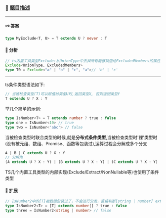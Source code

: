 ### 🔗 [题目描述](https://github.com/type-challenges/type-challenges/blob/main/questions/00043-easy-exclude/README.zh-CN.md)
---
#### 🗝 答案
```ts
type MyExclude<T, U> = T extends U ? never : T
```
#### 📑 分析
```ts
// ts内置工具类型Exclude:从UnionType中去掉所有能够赋值给ExcludedMembers的属性，然后剩下的属性构成一个新的类型
Exclude<UnionType, ExcludedMembers>
type T0 = Exclude<"a" | "b" | "c", "a">// 'b' | 'c'
```
---
ts条件类型语法如下:
```ts
// 当被检查类型(T)可以赋值给类型U时,返回类型X, 否则返回类型Y
T extends U ? X : Y
```
举几个简单的示例:
```ts
type IsNumber<T> = T extends number ? true : false
type one = IsNumber<10> // true
type two = IsNumber<'abc'> // false
```
当被检查类型时联合类型的时候,就是**分布式条件类型**,当被检查类型时'裸'类型时(没有被元组、数组、Promise、函数等包装过),运算过程会分解成多个分支
```ts
A | B | C extends U ? X : Y
// 分解为
(A extends U ? X : Y) | (B extends U ? X : Y) | (C extends U ? X : Y) 
```
TS几个内置工具类型的内部实现(Exclude/Extract/NonNullable等)也使用了条件类型
#### 🚩 扩展
```ts
// IsNumber2中的[T]被数组包装过了，不会进行分发，直接判断[string | number] extends number[], 得到了false
type IsNumber2<T> = [T] extends number[] ? true : false
type three = IsNumber2<string | number> // false
```